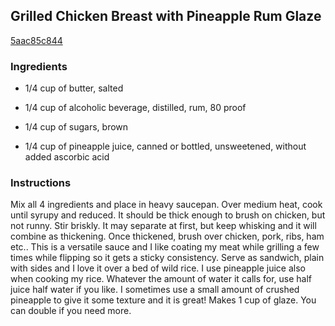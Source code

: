 ## Grilled Chicken Breast with Pineapple Rum Glaze

[5aac85c844](https://cookpad.com/us/recipes/350192-grilled-chicken-breast-with-pineapple-rum-glaze)

### Ingredients

 - 1/4 cup of butter, salted

 - 1/4 cup of alcoholic beverage, distilled, rum, 80 proof

 - 1/4 cup of sugars, brown

 - 1/4 cup of pineapple juice, canned or bottled, unsweetened, without added ascorbic acid

### Instructions

Mix all 4 ingredients and place in heavy saucepan. Over medium heat, cook until syrupy and reduced. It should be thick enough to brush on chicken, but not runny. Stir briskly. It may separate at first, but keep whisking and it will combine as thickening. Once thickened, brush over chicken, pork, ribs, ham etc.. This is a versatile sauce and I like coating my meat while grilling a few times while flipping so it gets a sticky consistency. Serve as sandwich, plain with sides and I love it over a bed of wild rice. I use pineapple juice also when cooking my rice. Whatever the amount of water it calls for, use half juice half water if you like. I sometimes use a small amount of crushed pineapple to give it some texture and it is great! Makes 1 cup of glaze. You can double if you need more.